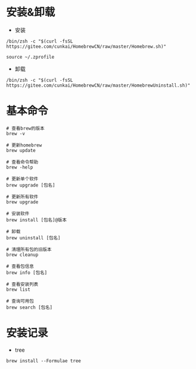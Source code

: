# 安装&卸载

- 安装

```shell
/bin/zsh -c "$(curl -fsSL https://gitee.com/cunkai/HomebrewCN/raw/master/Homebrew.sh)"

source ~/.zprofile
```

- 卸载

```shell
/bin/zsh -c "$(curl -fsSL https://gitee.com/cunkai/HomebrewCN/raw/master/HomebrewUninstall.sh)"
```

# 基本命令

```shell
# 查看brew的版本
brew -v

# 更新homebrew
brew update

# 查看命令帮助
brew -help

# 更新单个软件
brew upgrade [包名]

# 更新所有软件
brew upgrade 

# 安装软件
brew install [包名]@版本

# 卸载
brew uninstall [包名]

# 清理所有包的旧版本
brew cleanup 

# 查看包信息
brew info [包名]

# 查看安装列表
brew list

# 查询可用包
brew search [包名]
```

# 安装记录

- tree

```shell
brew install --Formulae tree
```
